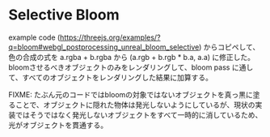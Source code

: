 # Selective Bloom
example code (https://threejs.org/examples/?q=bloom#webgl_postprocessing_unreal_bloom_selective) からコピペして、色の合成の式を a.rgba + b.rgba から (a.rgb + b.rgb * b.a, a.a) に修正した。
bloomさせるべきオブジェクトのみをレンダリングして、bloom pass に通して、すべてのオブジェクトをレンダリングした結果に加算する。

FIXME: たぶん元のコードではbloomの対象ではないオブジェクトを真っ黒に塗ることで、オブジェクトに隠れた物体は発光しないようにしているが、現状の実装ではそうではなく発光しないオブジェクトをすべて一時的に消しているため、光がオブジェクトを貫通する。
